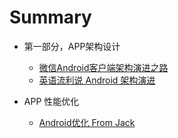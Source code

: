 # Summary

* 第一部分，APP架构设计
	* [微信Android客户端架构演进之路](http://www.infoq.com/cn/articles/wechat-android-app-architecture)
	* [英语流利说 Android 架构演进](https://blog.dreamtobe.cn/2016/05/29/lls_architecture/)

* APP 性能优化
	* [Android优化 From Jack](https://blog.dreamtobe.cn/2015/10/26/android_optimize/)